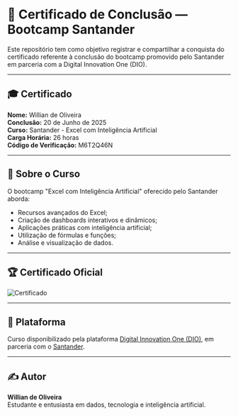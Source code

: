 
# 📜 Certificado de Conclusão — Bootcamp Santander

Este repositório tem como objetivo registrar e compartilhar a conquista do certificado referente à conclusão do bootcamp promovido pelo Santander em parceria com a Digital Innovation One (DIO).

---

## 🎓 Certificado

**Nome:** Willian de Oliveira  
**Conclusão:** 20 de Junho de 2025  
**Curso:** Santander - Excel com Inteligência Artificial  
**Carga Horária:** 26 horas  
**Código de Verificação:** M6T2Q46N

---

## 📘 Sobre o Curso

O bootcamp "Excel com Inteligência Artificial" oferecido pelo Santander aborda:

- Recursos avançados do Excel;
- Criação de dashboards interativos e dinâmicos;
- Aplicações práticas com inteligência artificial;
- Utilização de fórmulas e funções;
- Análise e visualização de dados.

---

## 🏆 Certificado Oficial

![Certificado](./466a950a-4c1a-407d-94bd-43a09e254cc1.png)

---

## 🔗 Plataforma

Curso disponibilizado pela plataforma [Digital Innovation One (DIO)](https://www.dio.me/), em parceria com o [Santander](https://www.santander.com.br/).

---

## ✍️ Autor

**Willian de Oliveira**  
Estudante e entusiasta em dados, tecnologia e inteligência artificial.
